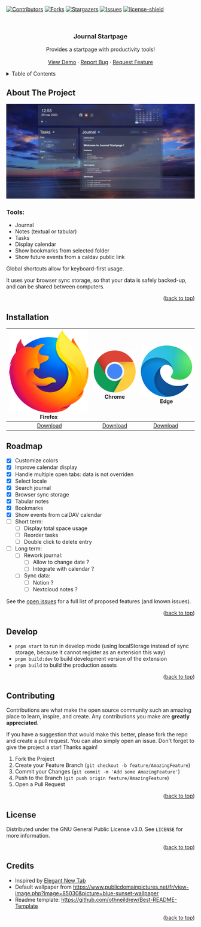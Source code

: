 
<!-- Improved compatibility of back to top link: See: https://github.com/othneildrew/Best-README-Template/pull/73 -->
<a name="readme-top"></a>
<!--
*** Thanks for checking out the Best-README-Template. If you have a suggestion
*** that would make this better, please fork the repo and create a pull request
*** or simply open an issue with the tag "enhancement".
*** Don't forget to give the project a star!
*** Thanks again! Now go create something AMAZING! :D
-->



<!-- PROJECT SHIELDS -->
<!--
*** I'm using markdown "reference style" links for readability.
*** Reference links are enclosed in brackets [ ] instead of parentheses ( ).
*** See the bottom of this document for the declaration of the reference variables
*** for contributors-url, forks-url, etc. This is an optional, concise syntax you may use.
*** https://www.markdownguide.org/basic-syntax/#reference-style-links
-->
[![Contributors][contributors-shield]][contributors-url]
[![Forks][forks-shield]][forks-url]
[![Stargazers][stars-shield]][stars-url]
[![Issues][issues-shield]][issues-url]
[![license-shield]][license-url]




<!-- PROJECT LOGO -->
<br />
<div align="center">

  <h3 align="center">Journal Startpage</h3>

  <p align="center">
    Provides a startpage with productivity tools!
    <br />
    <br />
    <a href="https://sapristi.github.io/journal-startpage/index.html">View Demo</a>
    ·
    <a href="https://github.com/sapristi/journal-startpage/issues">Report Bug</a>
    ·
    <a href="https://github.com/sapristi/journal-startpage/issues">Request Feature</a>
  </p>
</div>



<!-- TABLE OF CONTENTS -->
<details>
  <summary>Table of Contents</summary>
  <ol>
    <li>
      <a href="#about-the-project">About The Project</a>
    </li>
    <li>
      <a href="#installation">Installation</a>
    </li>
    <li><a href="#roadmap">Roadmap</a></li>
    <li><a href="#develop">Develop</a></li>
    <li><a href="#contributing">Contributing</a></li>
    <li><a href="#license">License</a></li>
    <li><a href="#credits">Credits</a></li>

  </ol>
</details>



<!-- ABOUT THE PROJECT -->
## About The Project

![product-screenshot]

### Tools:
-   Journal
-   Notes (textual or tabular)
-   Tasks
-   Display calendar
-   Show bookmarks from selected folder
-   Show future events from a caldav public link

Global shortcuts allow for keyboard-first usage.

It uses your browser sync storage, so that your data is safely backed-up, and can be shared between computers.
<p align="right">(<a href="#readme-top">back to top</a>)</p>




<!-- INSTALLATION -->
## Installation

|[![](./assets/f.svg)](https://addons.mozilla.org/fr/firefox/addon/journal-startpage/)<br>Firefox|[![](./assets/c.svg)](https://chrome.google.com/webstore/detail/journal-startpage/bkafbgknnlmlmkhpbenogcjmcdhmieec)<br>Chrome|[![](./assets/e.svg)](https://chrome.google.com/webstore/detail/journal-startpage/bkafbgknnlmlmkhpbenogcjmcdhmieec)<br>Edge|
|:---:|:---:|:---:|
| &nbsp;&nbsp;&nbsp;&nbsp;&nbsp;&nbsp; [Download](https://addons.mozilla.org/fr/firefox/addon/journal-startpage/) &nbsp;&nbsp;&nbsp;&nbsp;&nbsp; | &nbsp;&nbsp;&nbsp;&nbsp;&nbsp; [Download](https://chrome.google.com/webstore/detail/journal-startpage/bkafbgknnlmlmkhpbenogcjmcdhmieec) &nbsp;&nbsp;&nbsp;&nbsp;&nbsp; | &nbsp;&nbsp;&nbsp;&nbsp;&nbsp; [Download](https://chrome.google.com/webstore/detail/journal-startpage/bkafbgknnlmlmkhpbenogcjmcdhmieec) &nbsp;&nbsp;&nbsp;&nbsp;&nbsp;&nbsp; |



<!-- ROADMAP -->
## Roadmap
- [x] Customize colors
- [x] Improve calendar display
- [x] Handle multiple open tabs: data is not overriden
- [x] Select locale
- [x] Search journal
- [x] Browser sync storage
- [x] Tabular notes
- [x] Bookmarks
- [x] Show events from calDAV calendar
- [ ] Short term:
  - [ ] Display total space usage
  - [ ] Reorder tasks
  - [ ] Double click to delete entry

- [ ] Long term:
    - [ ] Rework journal:
      - [ ] Allow to change date ?
      - [ ] Integrate with calendar ?  
    - [ ] Sync data:
      - [ ] Notion ?
      - [ ] Nextcloud notes ? 

See the [open issues](https://github.com/othneildrew/Best-README-Template/issues) for a full list of proposed features (and known issues).

<p align="right">(<a href="#readme-top">back to top</a>)</p>


<!-- DEVELOP -->
## Develop


- `pnpm start` to run in develop mode (using localStorage instead of sync storage, because it cannot register as an extension this way)
- `pnpm build:dev` to build development version of the extension
- `pnpm build` to build the production assets
<p align="right">(<a href="#readme-top">back to top</a>)</p>




<!-- CONTRIBUTING -->
## Contributing

Contributions are what make the open source community such an amazing place to learn, inspire, and create. Any contributions you make are **greatly appreciated**.

If you have a suggestion that would make this better, please fork the repo and create a pull request. You can also simply open an issue.
Don't forget to give the project a star! Thanks again!

1. Fork the Project
2. Create your Feature Branch (`git checkout -b feature/AmazingFeature`)
3. Commit your Changes (`git commit -m 'Add some AmazingFeature'`)
4. Push to the Branch (`git push origin feature/AmazingFeature`)
5. Open a Pull Request

<p align="right">(<a href="#readme-top">back to top</a>)</p>



<!-- LICENSE -->
## License

Distributed under the GNU General Public License v3.0. See `LICENSE` for more information.

<p align="right">(<a href="#readme-top">back to top</a>)</p>


<!-- CREDITS -->
## Credits

- Inspired by [Elegant New Tab](https://addons.mozilla.org/en-US/firefox/addon/elegant-startage-new-tab/)
- Default wallpaper from https://www.publicdomainpictures.net/fr/view-image.php?image=85030&picture=blue-sunset-wallpaper
- Readme template: https://github.com/othneildrew/Best-README-Template

<p align="right">(<a href="#readme-top">back to top</a>)</p>



<!-- MARKDOWN LINKS & IMAGES -->
<!-- https://www.markdownguide.org/basic-syntax/#reference-style-links -->
[contributors-shield]: https://img.shields.io/github/contributors/sapristi/journal-startpage.svg?style=for-the-badge
[contributors-url]: https://github.com/sapristi/journal-startpage/graphs/contributors
[forks-shield]: https://img.shields.io/github/forks/sapristi/journal-startpage.svg?style=for-the-badge
[forks-url]: https://github.com/sapristi/journal-startpage/network/members
[stars-shield]: https://img.shields.io/github/stars/sapristi/journal-startpage.svg?style=for-the-badge
[stars-url]: https://github.com/sapristi/journal-startpage/stargazers
[issues-shield]: https://img.shields.io/github/issues/sapristi/journal-startpage.svg?style=for-the-badge
[issues-url]: https://github.com/sapristi/journal-startpage/issues
[license-shield]: https://img.shields.io/github/license/sapristi/journal-startpage.svg?style=for-the-badge
[license-url]: https://github.com/sapristi/journal-startpage/blob/master/LICENSE
[product-screenshot]: ./assets/screenshot.png
